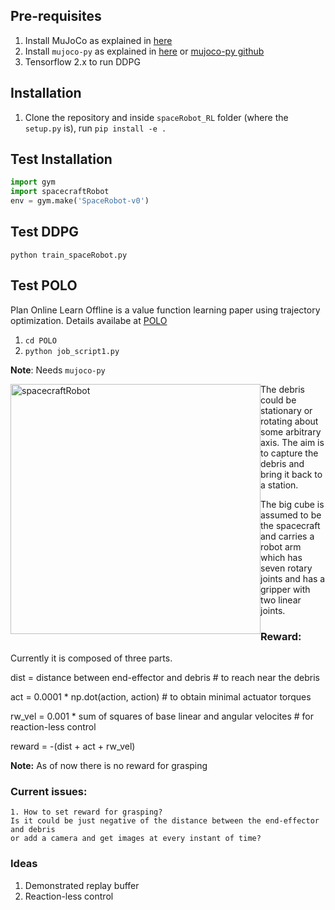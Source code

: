 ## Pre-requisites
1. Install MuJoCo as explained in [here](https://github.com/ashBabu/Utilities/wiki/Useful#install-mujoco-youtube)
2. Install ```mujoco-py``` as explained in [here](https://github.com/ashBabu/Utilities/wiki/Useful#install-mujoco-py) or [mujoco-py github](https://github.com/openai/mujoco-py#install-mujoco)
3. Tensorflow 2.x to run DDPG

## Installation
<link rel="stylesheet" type="text/css" href="style.css">

1. Clone the repository and inside ``` spaceRobot_RL ``` folder (where the ```setup.py``` is), run
``` pip install -e . ```

## Test Installation

``` python
import gym
import spacecraftRobot
env = gym.make('SpaceRobot-v0')
```
## Test DDPG
```python train_spaceRobot.py```
<!-- ![spacecraftRobot](free_floating_spacecraft.png?raw=true) -->

## Test POLO 
Plan Online Learn Offline is a value function learning paper using trajectory optimization.
Details availabe at [POLO](https://sites.google.com/view/polo-mpc#h.p_tuHcQ8dmvkmr)
1. ```cd POLO```
2. ```python job_script1.py```

**Note**: Needs ```mujoco-py```


<img style="float: left;" title="Free Floating Spacecraft with Robot Arm" src="free_floating_spacecraft.png" alt="spacecraftRobot" width="400" height="400"/>



   The debris could be stationary or rotating about some arbitrary axis. The aim is to capture the debris and bring it back to a station.

   The big cube is assumed to be the spacecraft and carries a robot arm which has seven rotary joints and has a gripper with two linear joints.
   
### Reward:
Currently it is composed of three parts. 

dist = distance between end-effector and debris  # to reach near the debris

act = 0.0001 * np.dot(action, action) # to obtain minimal actuator torques

rw_vel = 0.001 * sum of squares of base linear and angular velocites # for reaction-less control

reward = -(dist + act + rw_vel)

**Note:** As of now there is no reward for grasping
### Current issues:
   
    1. How to set reward for grasping? 
    Is it could be just negative of the distance between the end-effector and debris 
    or add a camera and get images at every instant of time?

### Ideas
1. Demonstrated replay buffer
2. Reaction-less control

